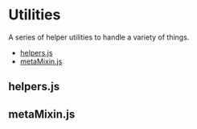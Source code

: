# Utilities
A series of helper utilities to handle a variety of things.

  * [helpers.js](https://github.com/jomurgel/project-acorn-ssr/blob/master/src/utilities/helpers.js)
  * [metaMixin.js](https://github.com/jomurgel/project-acorn-ssr/blob/master/src/utilities/metaMixin.js)

## helpers.js


## metaMixin.js
